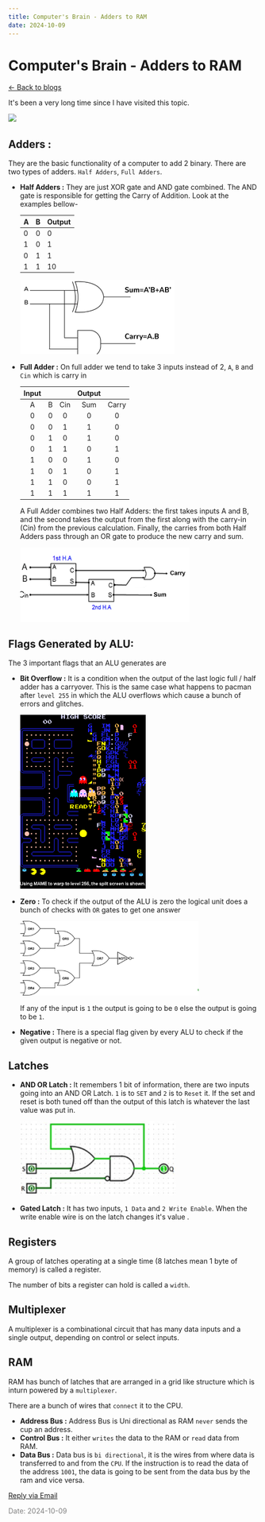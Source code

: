 ```yaml
---
title: Computer's Brain - Adders to RAM
date: 2024-10-09
---
```


# Computer's Brain - Adders to RAM

[<- Back to blogs](/blog)

It's been a very long time since I have visited this topic. <br />

<img src="/mascot/math.png" style="width: 200px;" />

## **Adders :** 

They are the basic functionality of a computer to add 2 binary. There are two types of adders. `Half Adders`, `Full Adders`. <br />
- **Half Adders :** They are just XOR gate and AND gate combined. The AND gate is responsible for getting the Carry of Addition. Look at the examples bellow-

    | A | B | Output |
    |---|---|--------|
    | 0 | 0 | 0      |
    | 1 | 0 | 1      |
    | 0 | 1 | 1      |
    | 1 | 1 | 10     |

    
    <img src="./halfadder.webp" class="adders"> <br/>

- **Full Adder :** On full adder we tend to take 3 inputs instead of 2, `A`, `B` and `Cin` which is carry in

    | Input |   |     | Output |       |
    |:-----:|:-:|:---:|:------:|:-----:|
    | A     | B | Cin | Sum    | Carry |
    | 0     | 0 | 0   | 0      | 0     |
    | 0     | 0 | 1   | 1      | 0     |
    | 0     | 1 | 0   | 1      | 0     |
    | 0     | 1 | 1   | 0      | 1     |
    | 1     | 0 | 0   | 1      | 0     |
    | 1     | 0 | 1   | 0      | 1     |
    | 1     | 1 | 0   | 0      | 1     |
    | 1     | 1 | 1   | 1      | 1     |

    A Full Adder combines two Half Adders: the first takes inputs A and B, and the second takes the output from the first along with the carry-in (Cin) from the previous calculation. Finally, the carries from both Half Adders pass through an OR gate to produce the new carry and sum.

    <img src="./fulladder.png" class="adders"> <br/>


## Flags Generated by ALU: 
The 3 important flags that an ALU generates are
- **Bit Overflow :** It is a condition when the output of the last logic full / half adder has a carryover. This is the same case what happens to pacman after `level 255` in which the ALU overflows which cause a bunch of errors and glitches.

  <img src="./pacman.png" class="pacman">

- **Zero :** To check if the output of the ALU is zero the logical unit does a bunch of checks with `OR` gates to get one answer

  <img src="./zerocheck.png" class="adders">

  If any of the input is `1` the output is going to be `0` else the output is going to be `1`.

- **Negative :** There is a special flag given by every ALU to check if the given output is negative or not.


## Latches
- **AND OR Latch :** It remembers 1 bit of information, there are two inputs going into an AND OR Latch. `1` is to `SET` and `2` is to `Reset` it. If the set and reset is both tuned off than the output of this latch is whatever the last value was put in.

  <img src="./andorlatch.png" class="adders">

- **Gated Latch :** It has two inputs, `1 Data` and `2 Write Enable`. When the write enable wire is on the latch changes it's value .



## Registers
A group of latches operating at a single time (8 latches mean 1 byte of memory) is called a register.

The number of bits a register can hold is called a `width`.

## Multiplexer
A multiplexer is a combinational circuit that has many data inputs and a single output, depending on control or select inputs. 

## RAM
RAM has bunch of latches that are arranged in a grid like structure which is inturn powered by a `multiplexer`. 

There are a bunch of wires that `connect` it to the CPU.
- **Address Bus :** Address Bus is Uni directional as RAM `never` sends the cup an address. 
- **Control Bus :** It either `writes` the data to the RAM or `read` data from RAM.
- **Data Bus    :** Data bus is `bi directional`, it is the wires from where data is transferred to and from the `CPU`. If the instruction is to read the data of the address `1001`, the data is going to be sent from the data bus by the ram and vice versa.


[Reply via Email](https://letterbird.co/sai)


<span style="color: gray; font-size: 14px;">Date: 2024-10-09</span>


<style scoped>
th {
  background-color: var(--border) !important;
  border-color: var(--border) !important;
}

td {
  border-color: var(--border) !important;
}

.adders {
    height: 150px;
}
.pacman {
    height: 350px;
}
</style>
